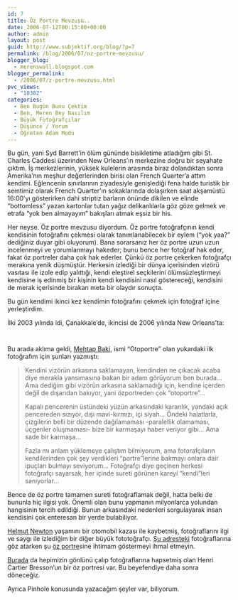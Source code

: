 ```yaml
---
id: 7
title: Öz Portre Mevzusu..
date: 2006-07-12T00:15:00+00:00
author: admin
layout: post
guid: http://www.subjektif.org/blog/?p=7
permalink: /blog/2006/07/oz-portre-mevzusu/
blogger_blog:
  - merenswall.blogspot.com
blogger_permalink:
  - /2006/07/z-portre-mevzusu.html
pvc_views:
  - "10382"
categories:
  - Ben Bugün Bunu Çektim
  - Ben, Meren Bey Nasılım
  - Büyük Fotoğrafçılar
  - Düşünce / Yorum
  - Öğreten Adam Modu
---
```

Bu gün, yani Syd Barrett&#8217;in ölüm gününde bisikletime atladığım gibi St. Charles Caddesi üzerinden New Orleans&#8217;ın merkezine doğru bir seyahate çıktım. İş merkezlerinin, yüksek kulelerin arasında biraz dolandıktan sonra Amerika&#8217;nın meşhur değerlerinden birisi olan French Quarter&#8217;a attım kendimi. Eğlencenin sınırlarının ziyadesiyle genişlediği fena halde turistik bir semtimiz olarak French Quarter&#8217;ın sokaklarında dolaşırken saat akşamüstü 16:00&#8217;yı gösterirken dahi striptiz barların önünde dikilen ve elinde &#8220;bottomless&#8221; yazan kartonlar tutan yağız delikanlılarla göz göze gelmek ve etrafa &#8220;yok ben almayayım&#8221; bakışları atmak eşsiz bir his.

Her neyse. Öz portre mevzusu diyordum. Öz portre fotoğrafçının kendi kendisinin fotoğrafını çekmesi olarak tanımlanabilecek bir eylem (&#8220;yok yaa?&#8221; dediğiniz duyar gibi oluyorum). Bana sorarsanız her öz portre uzun uzun incelenmeyi ve yorumlanmayı hakeder; bunu bence her fotoğraf hak eder, fakat öz portreler daha çok hak ederler. Çünkü öz portre çekerken fotoğrafçı merakına yenik düşmüştür. Herkesin izlediği bir dünya içerisinden vizörü vasıtası ile izole edip yalıttığı, kendi eleştirel seçkilerini ölümsüzleştirmeyi kendisine iş edinmiş bir kişinin kendi kendisini nasıl göstereceği, kendisini de merak içerisinde bırakan meta bir olaydır sonuçta.

Bu gün kendimi ikinci kez kendimin fotoğrafını çekmek için fotoğraf içine yerleştirdim.

İlki 2003 yılında idi, Çanakkale&#8217;de, ikincisi de 2006 yılında New Orleans&#8217;ta:

<p align="center">
  <a href="{{ site.baseurl }}/images/oz-portre-mevzusu-1-Self_Portrait_by_evreniz-781626.jpg"><img  src="{{ site.baseurl }}/images/oz-portre-mevzusu-1-Self_Portrait_by_evreniz-775948.jpg" border="0" alt="" /></a>
</p>

<p align="center">
  <a href="{{ site.baseurl }}/images/oz-portre-mevzusu-1-Self-Portrait-New-Orleans-744185.jpg"><img src="{{ site.baseurl }}/images/oz-portre-mevzusu-1-Self-Portrait-New-Orleans-738618.jpg" border="0" alt="" /></a>
</p>

Bu arada aklıma geldi, [Mehtap Baki](http://www.fotokritik.com/profil.php?id=30641&pid=hepsi), ismi &#8220;Otoportre&#8221; olan yukardaki ilk fotoğrafım için şunları yazmıştı:

> Kendini vizörün arkasına saklamayan, kendinden ne çıkacak acaba diye merakla yansımasına bakan bir adam görüyorum ben burada&#8230; Ama dediğim gibi vizörün arkasına saklamadığı için, kendine içerden değil de dışarıdan bakıyor, yani özportreden çok &#8220;otoportre&#8221;&#8230;
> 
> Kapalı pencerenin üstündeki yüzün arkasındaki karanlık, yandaki açık pencereden sızıyor, dışı mavi-kırmızı, içi siyah&#8230; Öndeki halatlarla, çizgilerin belli bir düzende dağılamaması -paralellik olamaması, üçgenler oluşmaması- bize bir karmaşayı haber veriyor gibi&#8230; Ama sade bir karmaşa&#8230;
> 
> Fazla mı anlam yüklemeye çalıştım bilmiyorum, ama fotorafçıların kendilerinden çok şey verdikleri &#8220;portre&#8221;lerine bakmayı onlara dair ipuçları bulmayı seviyorum&#8230; Fotoğrafçı diye geçinen herkesi fotoğrafçı sayarsak, her içinde sureti görünen kareyi &#8220;kendi&#8221;leri sanıyorlar&#8230;

Bence de öz portre tamamen sureti fotoğraflamak değil, hatta belki de bununla hiç ilgisi yok. Önemli olan bunu yapmanın milyonlarca yolundan hangisinin tercih edildiği. Bunun arkasındaki nedenleri sorgulayarak insan kendisini çok enteresan bir yerde bulabiliyor.

[Helmut Newton](http://en.wikipedia.org/wiki/Helmut_Newton) yaşamını bir otomobil kazası ile kaybetmiş, fotoğraflarını ilgi ve saygı ile izlediğim bir diğer büyük fototoğrafçı. [Şu adresteki](http://www.zona10.com.mx/autores/Helmut_Newton/index.htm) fotoğraflarına göz atarken şu [öz portre](http://www.zona10.com.mx/autores/Helmut_Newton/pages/nw-20_jpg.htm)sine ihtimam göstermeyi ihmal etmeyin.

[Burada](http://www.soulcatcherstudio.com/artists/bresson.html) da hepimizin gönlünü çalıp fotoğraflarına hapsetmiş olan Henri Cartier Bresson&#8217;un bir öz portresi var. Bu beyefendiye daha sonra döneceğiz.

Ayrıca Pinhole konusunda yazacağım şeyler var, biliyorum.
